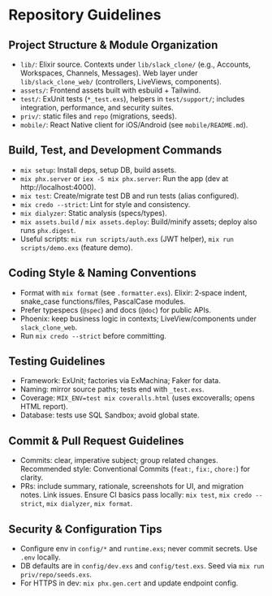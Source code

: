 # Repository Guidelines

## Project Structure & Module Organization
- `lib/`: Elixir source. Contexts under `lib/slack_clone/` (e.g., Accounts, Workspaces, Channels, Messages). Web layer under `lib/slack_clone_web/` (controllers, LiveViews, components).
- `assets/`: Frontend assets built with esbuild + Tailwind.
- `test/`: ExUnit tests (`*_test.exs`), helpers in `test/support/`; includes integration, performance, and security suites.
- `priv/`: static files and `repo` (migrations, seeds).
- `mobile/`: React Native client for iOS/Android (see `mobile/README.md`).

## Build, Test, and Development Commands
- `mix setup`: Install deps, setup DB, build assets.
- `mix phx.server` or `iex -S mix phx.server`: Run the app (dev at http://localhost:4000).
- `mix test`: Create/migrate test DB and run tests (alias configured).
- `mix credo --strict`: Lint for style and consistency.
- `mix dialyzer`: Static analysis (specs/types).
- `mix assets.build` / `mix assets.deploy`: Build/minify assets; deploy also runs `phx.digest`.
- Useful scripts: `mix run scripts/auth.exs` (JWT helper), `mix run scripts/demo.exs` (feature demo).

## Coding Style & Naming Conventions
- Format with `mix format` (see `.formatter.exs`). Elixir: 2‑space indent, snake_case functions/files, PascalCase modules.
- Prefer typespecs (`@spec`) and docs (`@doc`) for public APIs.
- Phoenix: keep business logic in contexts; LiveView/components under `slack_clone_web`.
- Run `mix credo --strict` before committing.

## Testing Guidelines
- Framework: ExUnit; factories via ExMachina; Faker for data.
- Naming: mirror source paths; tests end with `_test.exs`.
- Coverage: `MIX_ENV=test mix coveralls.html` (uses excoveralls; opens HTML report).
- Database: tests use SQL Sandbox; avoid global state.

## Commit & Pull Request Guidelines
- Commits: clear, imperative subject; group related changes. Recommended style: Conventional Commits (`feat:`, `fix:`, `chore:`) for clarity.
- PRs: include summary, rationale, screenshots for UI, and migration notes. Link issues. Ensure CI basics pass locally: `mix test`, `mix credo --strict`, `mix dialyzer`, `mix format`.

## Security & Configuration Tips
- Configure env in `config/*` and `runtime.exs`; never commit secrets. Use `.env` locally.
- DB defaults are in `config/dev.exs` and `config/test.exs`. Seed via `mix run priv/repo/seeds.exs`.
- For HTTPS in dev: `mix phx.gen.cert` and update endpoint config.
